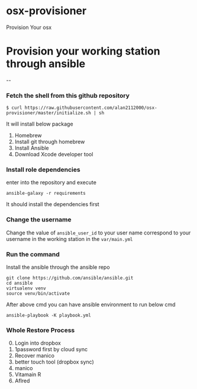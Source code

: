 # osx-provisioner
Provision Your osx

# Provision your working station through ansible
--



### Fetch the shell from this github repository
```
$ curl https://raw.githubusercontent.com/alan2112000/osx-provisioner/master/initialize.sh | sh
```

It will install below package

1. Homebrew
2. Install git through homebrew
3. Install Ansible
4. Download Xcode developer tool


### Install role dependencies

enter into the repository and execute

```
ansible-galaxy -r requirements
```

It should install the dependencies first


### Change the username

Change the value of `ansible_user_id` to your user name correspond to your username in the working station in the `var/main.yml`


### Run the command

Install the ansible through the ansible repo 

```
git clone https://github.com/ansible/ansible.git
cd ansible
virtualenv venv
source venv/bin/activate

```

After above cmd you can have ansible environment to run below cmd

```
ansible-playbook -K playbook.yml

```

### Whole Restore Process

0. Login into dropbox
1. 1password first by cloud sync
2. Recover manico 
3. better touch tool (dropbox sync)
4. manico 
5. Vitamain R 
6. Aflred 

